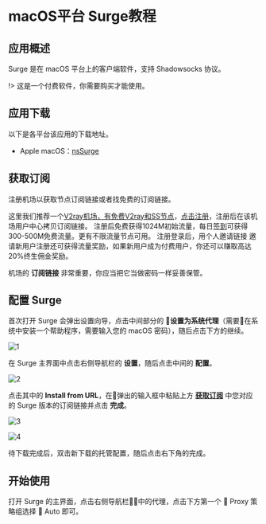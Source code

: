 # macOS平台 Surge教程

## 应用概述

Surge 是在 macOS 平台上的客户端软件，支持 Shadowsocks 协议。

!> 这是一个付费软件，你需要购买才能使用。

## 应用下载

以下是各平台该应用的下载地址。

- Apple macOS：[nsSurge](https://nssurge.com/mac/v3/Surge-latest.zip)


## 获取订阅

注册机场以获取节点订阅链接或者找免费的订阅链接。

这里我们推荐一个[V2ray机场，有免费V2ray和SS节点](https://github.com/bannedbook/fanqiang/wiki/V2ray%E6%9C%BA%E5%9C%BA)，[点击注册](https://w1.v2dns.xyz/auth/register?code=cd79)，注册后在该机场用户中心拷贝订阅链接。
注册后免费获得1024M初始流量，每日[签到](https://raw.githubusercontent.com/bannedbook/fanqiang/master/v2sshttps://v2free.org/docs/SSPanel/macOS/images/checkin.jpg)可获得300-500M免费流量。更有不限流量节点可用。
注册登录后，用个人邀请链接 邀请新用户注册还可获得流量奖励，如果新用户成为付费用户，你还可以赚取高达20%终生佣金奖励。

机场的 **订阅链接** 非常重要，你应当把它当做密码一样妥善保管。

## 配置 Surge

首次打开 Surge 会弹出设置向导，点击中间部分的 **设置为系统代理**（需要在系统中安装一个帮助程序，需要输入您的 macOS 密码），随后点击下方的继续。

![1](https://v2free.org/docs/SSPanel/macOS/images/Surge-1.png ':size=600')

在 Surge 主界面中点击右侧导航栏的 **设置**，随后点击中间的 **配置**。

![2](https://v2free.org/docs/SSPanel/macOS/images/Surge-2.png ':size=600')

点击其中的 **Install from URL**，在弹出的输入框中粘贴上方 **[获取订阅](#获取订阅)** 中您对应的 Surge 版本的订阅链接并点击 **完成**。

![3](https://v2free.org/docs/SSPanel/macOS/images/Surge-3.png ':size=600')

![4](https://v2free.org/docs/SSPanel/macOS/images/Surge-4.png ':size=600')

待下载完成后，双击新下载的托管配置，随后点击右下角的完成。

## 开始使用

打开 Surge 的主界面，点击右侧导航栏中的代理，点击下方第一个 🍃 Proxy 策略组选择 🏃 Auto 即可。
